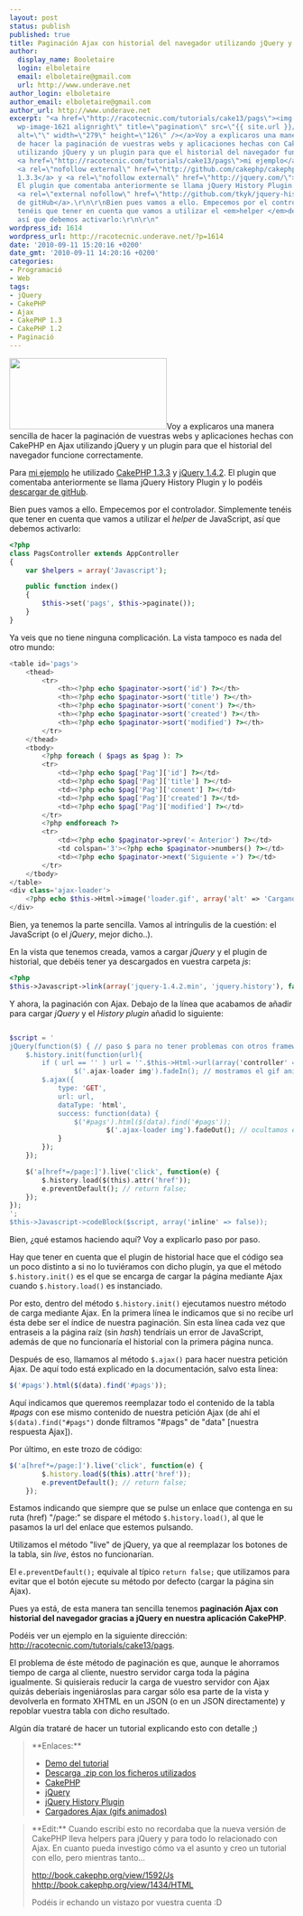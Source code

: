```yaml
---
layout: post
status: publish
published: true
title: Paginación Ajax con historial del navegador utilizando jQuery y CakePHP 1.3.x
author:
  display_name: Booletaire
  login: elboletaire
  email: elboletaire@gmail.com
  url: http://www.underave.net
author_login: elboletaire
author_email: elboletaire@gmail.com
author_url: http://www.underave.net
excerpt: "<a href=\"http://racotecnic.com/tutorials/cake13/pags\"><img class=\"size-full
  wp-image-1621 alignright\" title=\"pagination\" src=\"{{ site.url }}/uploads/2010/09/pagination.png\"
  alt=\"\" width=\"279\" height=\"126\" /></a>Voy a explicaros una manera sencilla
  de hacer la paginación de vuestras webs y aplicaciones hechas con CakePHP en Ajax
  utilizando jQuery y un plugin para que el historial del navegador funcione correctamente.\r\n\r\nPara
  <a href=\"http://racotecnic.com/tutorials/cake13/pags\">mi ejemplo</a> he utilizado
  <a rel=\"nofollow external\" href=\"http://github.com/cakephp/cakephp/downloads\">CakePHP
  1.3.3</a> y <a rel=\"nofollow external\" href=\"http://jquery.com/\">jQuery 1.4.2</a>.
  El plugin que comentaba anteriormente se llama jQuery History Plugin y lo podéis
  <a rel=\"external nofollow\" href=\"http://github.com/tkyk/jquery-history-plugin\">descargar
  de gitHub</a>.\r\n\r\nBien pues vamos a ello. Empecemos por el controlador. Simplemente
  tenéis que tener en cuenta que vamos a utilizar el <em>helper </em>de JavaScript,
  así que debemos activarlo:\r\n\r\n"
wordpress_id: 1614
wordpress_url: http://racotecnic.underave.net/?p=1614
date: '2010-09-11 15:20:16 +0200'
date_gmt: '2010-09-11 14:20:16 +0200'
categories:
- Programació
- Web
tags:
- jQuery
- CakePHP
- Ajax
- CakePHP 1.3
- CakePHP 1.2
- Paginació
---
```


<a href="http://racotecnic.com/tutorials/cake13/pags"><img class="size-full wp-image-1621 alignright" title="pagination" src="{{ site.url }}/uploads/2010/09/pagination.png" alt="" width="279" height="126" /></a>Voy a explicaros una manera sencilla de hacer la paginación de vuestras webs y aplicaciones hechas con CakePHP en Ajax utilizando jQuery y un plugin para que el historial del navegador funcione correctamente.

Para <a href="http://racotecnic.com/tutorials/cake13/pags">mi ejemplo</a> he utilizado <a rel="nofollow external" href="http://github.com/cakephp/cakephp/downloads">CakePHP 1.3.3</a> y <a rel="nofollow external" href="http://jquery.com/">jQuery 1.4.2</a>. El plugin que comentaba anteriormente se llama jQuery History Plugin y lo podéis <a rel="external nofollow" href="http://github.com/tkyk/jquery-history-plugin">descargar de gitHub</a>.

Bien pues vamos a ello. Empecemos por el controlador. Simplemente tenéis que tener en cuenta que vamos a utilizar el <em>helper </em>de JavaScript, así que debemos activarlo:

<a id="more"></a><a id="more-1614"></a>

~~~php
<?php
class PagsController extends AppController
{
    var $helpers = array('Javascript');

    public function index()
    {
        $this->set('pags', $this->paginate());
    }
}
~~~

Ya veis que no tiene ninguna complicación. La vista tampoco es nada del otro mundo:

~~~php
<table id='pags'>
    <thead>
        <tr>
            <th><?php echo $paginator->sort('id') ?></th>
            <th><?php echo $paginator->sort('title') ?></th>
            <th><?php echo $paginator->sort('conent') ?></th>
            <th><?php echo $paginator->sort('created') ?></th>
            <th><?php echo $paginator->sort('modified') ?></th>
        </tr>
    </thead>
    <tbody>
        <?php foreach ( $pags as $pag ): ?>
        <tr>
            <td><?php echo $pag['Pag']['id'] ?></td>
            <td><?php echo $pag['Pag']['title'] ?></td>
            <td><?php echo $pag['Pag']['conent'] ?></td>
            <td><?php echo $pag['Pag']['created'] ?></td>
            <td><?php echo $pag['Pag']['modified'] ?></td>
        </tr>
        <?php endforeach ?>
        <tr>
            <td><?php echo $paginator->prev('« Anterior') ?></td>
            <td colspan='3'><?php echo $paginator->numbers() ?></td>
            <td><?php echo $paginator->next('Siguiente »') ?></td>
        </tr>
    </tbody>
</table>
<div class='ajax-loader'>
	<?php echo $this->Html->image('loader.gif', array('alt' => 'Cargando...','style' => 'display: none')) ?>
</div>

~~~

Bien, ya tenemos la parte sencilla. Vamos al intríngulis de la cuestión: el JavaScript (o el <em>jQuery</em>, mejor dicho..).

En la vista que tenemos creada, vamos a cargar <em>jQuery </em>y el plugin de historial, que debéis tener ya descargados en vuestra carpeta <em>js</em>:

~~~php
<?php
$this->Javascript->link(array('jquery-1.4.2.min', 'jquery.history'), false);
~~~

Y ahora, la paginación con Ajax. Debajo de la línea que acabamos de añadir para cargar <em>jQuery </em>y el <em>History plugin</em> añadid lo siguiente:

~~~php

$script = '
jQuery(function($) { // paso $ para no tener problemas con otros frameworks JS
	$.history.init(function(url){
		if ( url == '' ) url = ''.$this->Html->url(array('controller' => 'pags', 'action' => 'index')).''; // si no recibimos URL tenemos que cargar el índice
                $('.ajax-loader img').fadeIn(); // mostramos el gif animado
		$.ajax({
			type: 'GET',
			url: url,
			dataType: 'html',
			success: function(data) {
				$('#pags').html($(data).find('#pags'));
		                $('.ajax-loader img').fadeOut(); // ocultamos el gif animado
			}
		});
	});

	$('a[href*=/page:]').live('click', function(e) {
		$.history.load($(this).attr('href'));
		e.preventDefault(); // return false;
	});
});
';
$this->Javascript->codeBlock($script, array('inline' => false));
~~~

Bien, ¿qué estamos haciendo aquí? Voy a explicarlo paso por paso.

Hay que tener en cuenta que el plugin de historial hace que el código sea un poco distinto a si no lo tuviéramos con dicho plugin, ya que el método `$.history.init()` es el que se encarga de cargar la página mediante Ajax cuando `$.history.load()` es instanciado.

Por esto, dentro del método `$.history.init()` ejecutamos nuestro método de carga mediante Ajax. En la primera línea le indicamos que si no recibe url ésta debe ser el índice de nuestra paginación. Sin esta línea cada vez que entraseis a la página raíz (sin <em>hash</em>) tendríais un error de JavaScript, además de que no funcionaría el historial con la primera página nunca.

Después de eso, llamamos al método `$.ajax()` para hacer nuestra petición Ajax. De aquí todo está explicado en la documentación, salvo esta línea:

~~~javascript
$('#pags').html($(data).find('#pags'));
~~~

Aquí indicamos que queremos reemplazar todo el contenido de la tabla <em>#pags</em> con ese mismo contenido de nuestra petición Ajax (de ahí el `$(data).find("#pags")` donde filtramos "#pags" de "data" [nuestra respuesta Ajax]).

Por último, en este trozo de código:

~~~javascript
$('a[href*=/page:]').live('click', function(e) {
        $.history.load($(this).attr('href'));
        e.preventDefault(); // return false;
    });
~~~

Estamos indicando que siempre que se pulse un enlace que contenga en su ruta (href) "/page:" se dispare el método `$.history.load()`, al que le pasamos la url del enlace que estemos pulsando.

Utilizamos el método "live" de jQuery, ya que al reemplazar los botones de la tabla, sin <em>live</em>, éstos no funcionarían.

El `e.preventDefault();` equivale al típico `return false;` que utilizamos para evitar que el botón ejecute su método por defecto (cargar la página sin Ajax).

Pues ya está, de esta manera tan sencilla tenemos **paginación Ajax con historial del navegador gracias a jQuery en nuestra aplicación CakePHP**.

Podéis ver un ejemplo en la siguiente dirección: <a href="http://racotecnic.com/tutorials/cake13/pags">http://racotecnic.com/tutorials/cake13/pags</a>.

El problema de éste método de paginación es que, aunque le ahorramos tiempo de carga al cliente, nuestro servidor carga toda la página igualmente. Si quisierais reducir la carga de vuestro servidor con Ajax quizás deberíais ingeniároslas para cargar sólo esa parte de la vista y devolverla en formato XHTML en un JSON (o en un JSON directamente) y repoblar vuestra tabla con dicho resultado.

Algún día trataré de hacer un tutorial explicando esto con detalle ;)
<blockquote>
**Enlaces:**

<ul>
<li><a href="http://racotecnic.com/tutorials/cake13/pags">Demo del tutorial</a></li>
<li><a href="http://racotecnic.com/tutorials/2010/09/cake_jquery_pagination.zip">Descarga .zip con los ficheros utilizados</a></li>
<li><a rel="nofollow external" href="http://cakephp.org/">CakePHP</a></li>
<li><a rel="nofollow external" href="http://jquery.com/">jQuery</a></li>
<li><a rel="nofollow external" href="http://github.com/tkyk/jquery-history-plugin">jQuery History Plugin</a></li>
<li><a href="http://www.preloaders.net">Cargadores Ajax (gifs animados)</a></li>
</ul>
</blockquote>
<blockquote>
**Edit:** Cuando escribí esto no recordaba que la nueva versión de CakePHP lleva helpers para jQuery y para todo lo relacionado con Ajax. En cuanto pueda investigo cómo va el asunto y creo un tutorial con ello, pero mientras tanto...

<a href="http://book.cakephp.org/view/1592/Js" target="_blank" rel="nofollow">http://book.cakephp.org/view/1592/Js</a>
<a href="http://book.cakephp.org/view/1434/HTML" target="_blank" rel="nofollow">hhttp://book.cakephp.org/view/1434/HTML</a>

Podéis ir echando un vistazo por vuestra cuenta :D</blockquote>
